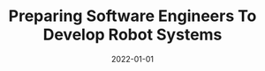 ---
title: "Preparing Software Engineers To Develop Robot Systems"
date: 2022-01-01
venue: "2022 IEEE/ACM 44th International Conference on Software Engineering: Software Engineering Education and Training, ICSE (SEET) 2022, Pittsburgh, PA, USA, May 22-24, 2022"
paperurl: https://doi.org/10.1109/ICSE-SEET55299.2022.9794165
authors: "Carl Hildebrandt, Meriel von Stein, Trey Woodlief and Sebastian G Elbaum"
---
